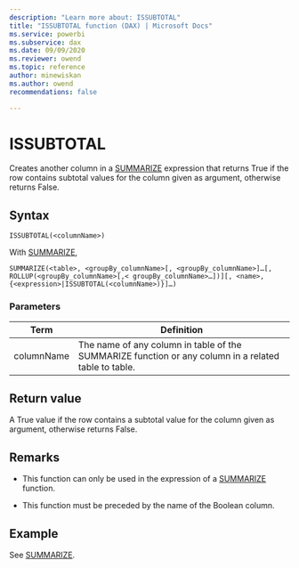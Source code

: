 ```yaml
---
description: "Learn more about: ISSUBTOTAL"
title: "ISSUBTOTAL function (DAX) | Microsoft Docs"
ms.service: powerbi 
ms.subservice: dax 
ms.date: 09/09/2020
ms.reviewer: owend
ms.topic: reference
author: minewiskan
ms.author: owend 
recommendations: false

---
```

# ISSUBTOTAL

Creates another column in a [SUMMARIZE](summarize-function-dax.md) expression that returns True if the row contains subtotal values for the column given as argument, otherwise returns False.

## Syntax  
  
```dax
ISSUBTOTAL(<columnName>)
```

With [SUMMARIZE](summarize-function-dax.md),

```dax
SUMMARIZE(<table>, <groupBy_columnName>[, <groupBy_columnName>]…[, ROLLUP(<groupBy_columnName>[,< groupBy_columnName>…])][, <name>, {<expression>|ISSUBTOTAL(<columnName>)}]…)  
```
  
### Parameters  

|Term|Definition|  
|--------|--------------|
|columnName  |The name of any column in table of the SUMMARIZE function or any column in a related table to table.  |

## Return value

A True value if the row contains a subtotal value for the column given as argument, otherwise returns False.
  
## Remarks  

- This function can only be used in the expression of a [SUMMARIZE](summarize-function-dax.md) function.

- This function must be preceded by the name of the Boolean column.

## Example

See [SUMMARIZE](summarize-function-dax.md).
